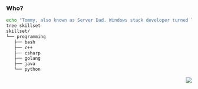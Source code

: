 ### Who?
 ```bash 
echo "Tommy, also known as Server Dad. Windows stack developer turned linux consultant."
tree skillset
skillset/
└── programming
    ├── bash
    ├── c++
    ├── csharp
    ├── golang
    ├── java
    └── python

```
<img align="right" src="https://github-readme-stats.vercel.app/api/top-langs/?username=tommyagk&theme=dark" />

<!--
**TommyAGK/TommyAGK** is a ✨ _special_ ✨ repository because its `README.md` (this file) appears on your GitHub profile.

Here are some ideas to get you started:

- 🔭 I’m currently working on ...
- 🌱 I’m currently learning ...
- 👯 I’m looking to collaborate on ...
- 🤔 I’m looking for help with ...
- 💬 Ask me about ...
- 📫 How to reach me: ...
- 😄 Pronouns: ...
- ⚡ Fun fact: ...
-->
